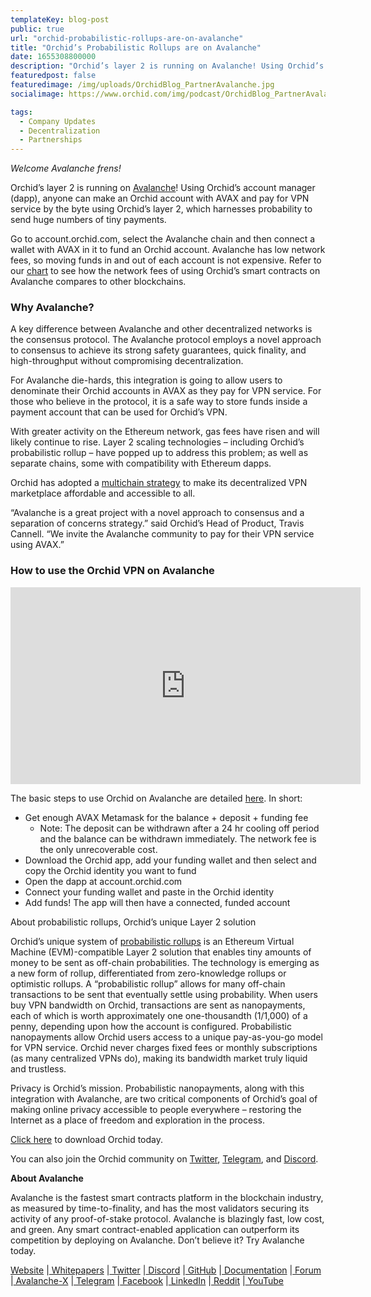 ```yaml
---
templateKey: blog-post
public: true
url: "orchid-probabilistic-rollups-are-on-avalanche"
title: "Orchid’s Probabilistic Rollups are on Avalanche"
date: 1655308800000
description: "Orchid’s layer 2 is running on Avalanche! Using Orchid’s account manager (dapp), anyone can make an Orchid account with AVAX and pay for VPN service by the byte using Orchid’s layer 2, which harnesses probability to send huge numbers of tiny payments."
featuredpost: false
featuredimage: /img/uploads/OrchidBlog_PartnerAvalanche.jpg
socialimage: https://www.orchid.com/img/podcast/OrchidBlog_PartnerAvalanche.jpg

tags:
  - Company Updates
  - Decentralization
  - Partnerships
---
```


_Welcome Avalanche frens!_

Orchid’s layer 2 is running on [Avalanche](https://www.avax.network/)! Using Orchid’s account manager (dapp), anyone can make an Orchid account with AVAX and pay for VPN service by the byte using Orchid’s layer 2, which harnesses probability to send huge numbers of tiny payments.

Go to account.orchid.com, select the Avalanche chain and then connect a wallet with AVAX in it to fund an Orchid account. Avalanche has low network fees, so moving funds in and out of each account is not expensive. Refer to our [chart](https://www.orchid.com/join) to see how the network fees of using Orchid’s smart contracts on Avalanche compares to other blockchains. 

### Why Avalanche? 

A key difference between Avalanche and other decentralized networks is the consensus protocol. The Avalanche protocol employs a novel approach to consensus to achieve its strong safety guarantees, quick finality, and high-throughput without compromising decentralization.

For Avalanche die-hards, this integration is going to allow users to denominate their Orchid accounts in AVAX as they pay for VPN service. For those who believe in the protocol, it is a safe way to store funds inside a payment account that can be used for Orchid’s VPN.

With greater activity on the Ethereum network, gas fees have risen and will likely continue to rise. Layer 2 scaling technologies – including Orchid’s probabilistic rollup – have popped up to address this problem; as well as separate chains, some with compatibility with Ethereum dapps. 

Orchid has adopted a [multichain strategy](https://blog.orchid.com/orchid-nanopayments-now-streaming-on-8-blockchains/) to make its decentralized VPN marketplace affordable and accessible to all. 

“Avalanche is a great project with a novel approach to consensus and a separation of concerns strategy.” said Orchid’s Head of Product, Travis Cannell. “We invite the Avalanche community to pay for their VPN service using AVAX.”

### How to use the Orchid VPN on Avalanche

<iframe width="560" height="315" src="https://www.youtube-nocookie.com/embed/hUPglFeVt14" title="YouTube video player" frameborder="0" allow="accelerometer; autoplay; clipboard-write; encrypted-media; gyroscope; picture-in-picture" allowfullscreen></iframe>

The basic steps to use Orchid on Avalanche are detailed [here](https://orchid.com/join). In short:

* Get enough AVAX Metamask for the balance + deposit + funding fee
    * Note: The deposit can be withdrawn after a 24 hr cooling off period and the balance can be withdrawn immediately. The network fee is the only unrecoverable cost.
* Download the Orchid app, add your funding wallet and then select and copy the Orchid identity you want to fund
* Open the dapp at account.orchid.com
* Connect your funding wallet and paste in the Orchid identity
* Add funds! The app will then have a connected, funded account

About probabilistic rollups, Orchid’s unique Layer 2 solution

Orchid’s unique system of [probabilistic rollups](https://medium.com/orchid-labs/probabilistic-nanopayments-4aa423c3f22f) is an Ethereum Virtual Machine (EVM)-compatible Layer 2 solution that enables tiny amounts of money to be sent as off-chain probabilities. The technology is emerging as a new form of rollup, differentiated from zero-knowledge rollups or optimistic rollups. A “probabilistic rollup” allows for many off-chain transactions to be sent that eventually settle using probability. When users buy VPN bandwidth on Orchid, transactions are sent as nanopayments, each of which is worth approximately one one-thousandth (1/1,000) of a penny, depending upon how the account is configured. Probabilistic nanopayments allow Orchid users access to a unique pay-as-you-go model for VPN service. Orchid never charges fixed fees or monthly subscriptions (as many centralized VPNs do), making its bandwidth market truly liquid and trustless.

Privacy is Orchid’s mission. Probabilistic nanopayments, along with this integration with Avalanche, are two critical components of Orchid’s goal of making online privacy accessible to people everywhere – restoring the Internet as a place of freedom and exploration in the process.

[Click here](http://orchid.com/download) to download Orchid today. 

You can also join the Orchid community on [Twitter](https://twitter.com/OrchidProtocol?ref_src=twsrc%5Egoogle%7Ctwcamp%5Eserp%7Ctwgr%5Eauthor), [Telegram](https://www.t.me/OrchidOfficial), and [Discord](https://discord.com/invite/GDbxmjxX9F). 

**About Avalanche**

Avalanche is the fastest smart contracts platform in the blockchain industry, as measured by time-to-finality, and has the most validators securing its activity of any proof-of-stake protocol. Avalanche is blazingly fast, low cost, and green. Any smart contract-enabled application can outperform its competition by deploying on Avalanche. Don’t believe it? Try Avalanche today.

[Website](https://avax.network/) |[ Whitepapers](https://avalabs.org/whitepapers) |[ Twitter](https://twitter.com/avalancheavax) |[ Discord](https://chat.avalabs.org/) |[ GitHub](https://github.com/ava-labs) |[ Documentation](https://docs.avax.network/) |[ Forum](https://forum.avax.network/) |[ Avalanche-X](https://avalabs.org/avalanche-x) |[ Telegram](https://t.me/avalancheavax) |[ Facebook](https://facebook.com/avalancheavax) |[ LinkedIn](https://linkedin.com/company/avalancheavax) |[ Reddit](https://reddit.com/r/avax) |[ YouTube](https://www.youtube.com/c/Avalancheavax)
